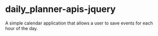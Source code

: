 # daily_planner-apis-jquery
A simple calendar application that allows a user to save events for each hour of the day.
